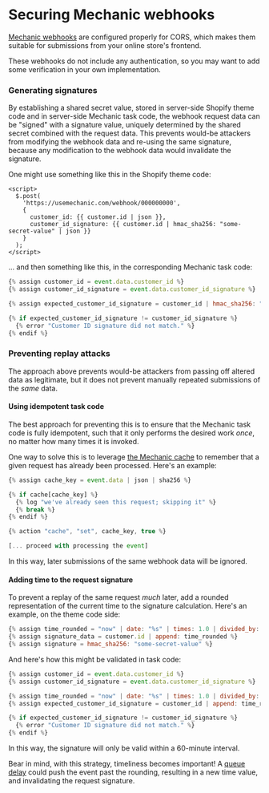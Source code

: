 # Securing Mechanic webhooks

[Mechanic webhooks](../platform/webhooks.md) are configured properly for CORS, which makes them suitable for submissions from your online store's frontend.

These webhooks do not include any authentication, so you may want to add some verification in your own implementation.

### Generating signatures

By establishing a shared secret value, stored in server-side Shopify theme code and in server-side Mechanic task code, the webhook request data can be "signed" with a signature value, uniquely determined by the shared secret combined with the request data. This prevents would-be attackers from modifying the webhook data and re-using the same signature, because any modification to the webhook data would invalidate the signature.

One might use something like this in the Shopify theme code:

```markup
<script>
  $.post(
    'https://usemechanic.com/webhook/000000000',
    {
      customer_id: {{ customer.id | json }},
      customer_id_signature: {{ customer.id | hmac_sha256: "some-secret-value" | json }}
    }
  );
</script>
```

... and then something like this, in the corresponding Mechanic task code:

```javascript
{% assign customer_id = event.data.customer_id %}
{% assign customer_id_signature = event.data.customer_id_signature %}

{% assign expected_customer_id_signature = customer_id | hmac_sha256: "some-secret-value" %}

{% if expected_customer_id_signature != customer_id_signature %}
  {% error "Customer ID signature did not match." %}
{% endif %}
```

### Preventing replay attacks

The approach above prevents would-be attackers from passing off altered data as legitimate, but it does not prevent manually repeated submissions of the _same_ data.

#### Using idempotent task code

The best approach for preventing this is to ensure that the Mechanic task code is fully idempotent, such that it only performs the desired work _once_, no matter how many times it is invoked.

One way to solve this is to leverage [the Mechanic cache](../platform/cache/) to remember that a given request has already been processed. Here's an example:

```javascript
{% assign cache_key = event.data | json | sha256 %}

{% if cache[cache_key] %}
  {% log "we've already seen this request; skipping it" %}
  {% break %}
{% endif %}

{% action "cache", "set", cache_key, true %}

[... proceed with processing the event]
```

In this way, later submissions of the same webhook data will be ignored.

#### Adding time to the request signature

To prevent a replay of the same request _much_ later, add a rounded representation of the current time to the signature calculation. Here's an example, on the theme code side:

```javascript
{% assign time_rounded = "now" | date: "%s" | times: 1.0 | divided_by: 60 | round %}
{% assign signature_data = customer.id | append: time_rounded %}
{% assign signature = hmac_sha256: "some-secret-value" %}
```

And here's how this might be validated in task code:

```javascript
{% assign customer_id = event.data.customer_id %}
{% assign customer_id_signature = event.data.customer_id_signature %}

{% assign time_rounded = "now" | date: "%s" | times: 1.0 | divided_by: 60 | round %}
{% assign expected_customer_id_signature = customer_id | append: time_rounded | hmac_sha256: "some-secret-value" %}

{% if expected_customer_id_signature != customer_id_signature %}
  {% error "Customer ID signature did not match." %}
{% endif %}
```

In this way, the signature will only be valid within a 60-minute interval.

Bear in mind, with this strategy, timeliness becomes important! A [queue delay](../faq/why-are-my-tasks-delayed-or-not-running.md) could push the event past the rounding, resulting in a new time value, and invalidating the request signature.


